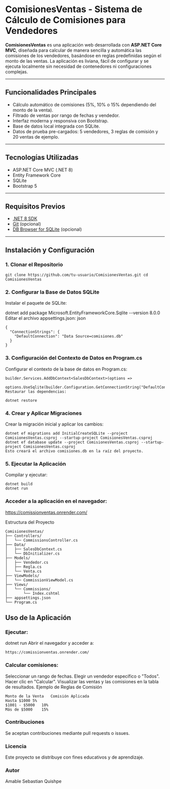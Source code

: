 # ComisionesVentas - Sistema de Cálculo de Comisiones para Vendedores

**ComisionesVentas** es una aplicación web desarrollada con **ASP.NET Core MVC**, diseñada para calcular de manera sencilla y automática las comisiones de los vendedores, basándose en reglas predefinidas según el monto de las ventas. La aplicación es liviana, fácil de configurar y se ejecuta localmente sin necesidad de contenedores ni configuraciones complejas.

---

## Funcionalidades Principales

- Cálculo automático de comisiones (5%, 10% o 15% dependiendo del monto de la venta).
- Filtrado de ventas por rango de fechas y vendedor.
- Interfaz moderna y responsiva con Bootstrap.
- Base de datos local integrada con SQLite.
- Datos de prueba pre-cargados: 5 vendedores, 3 reglas de comisión y 20 ventas de ejemplo.

---

## Tecnologías Utilizadas

- ASP.NET Core MVC (.NET 8)
- Entity Framework Core
- SQLite
- Bootstrap 5

---

## Requisitos Previos

- [.NET 8 SDK](https://dotnet.microsoft.com/download)
- [Git](https://git-scm.com/) (opcional)
- [DB Browser for SQLite](https://sqlitebrowser.org/) (opcional)

---

## Instalación y Configuración

### 1. Clonar el Repositorio

``
git clone https://github.com/tu-usuario/ComisionesVentas.git
cd ComisionesVentas
``

### 2. Configurar la Base de Datos SQLite
Instalar el paquete de SQLite:

dotnet add package Microsoft.EntityFrameworkCore.Sqlite --version 8.0.0
Editar el archivo appsettings.json:
json

```
{
  "ConnectionStrings": {
    "DefaultConnection": "Data Source=comisiones.db"
  }
}
```
### 3. Configuración del Contexto de Datos en Program.cs
Configurar el contexto de la base de datos en Program.cs:
```
builder.Services.AddDbContext<SalesDbContext>(options =>
    options.UseSqlite(builder.Configuration.GetConnectionString("DefaultConnection")));
Restaurar las dependencias:

dotnet restore
```
### 4. Crear y Aplicar Migraciones
Crear la migración inicial y aplicar los cambios:
```
dotnet ef migrations add InitialCreateSQLite --project ComisionesVentas.csproj --startup-project ComisionesVentas.csproj
dotnet ef database update --project ComisionesVentas.csproj --startup-project ComisionesVentas.csproj
Esto creará el archivo comisiones.db en la raíz del proyecto.
```
### 5. Ejecutar la Aplicación
Compilar y ejecutar:
```
dotnet build
dotnet run
```
### Acceder a la aplicación en el navegador:

https://comissionventas.onrender.com/

Estructura del Proyecto
```
ComisionesVentas/
├── Controllers/
│   └── CommissionsController.cs
├── Data/
│   ├── SalesDbContext.cs
│   └── DbInitializer.cs
├── Models/
│   ├── Vendedor.cs
│   ├── Regla.cs
│   └── Venta.cs
├── ViewModels/
│   └── CommissionViewModel.cs
├── Views/
│   └── Commissions/
│       └── Index.cshtml
├── appsettings.json
└── Program.cs
```
## Uso de la Aplicación

### Ejecutar:


dotnet run
Abrir el navegador y acceder a:
```
https://comissionventas.onrender.com/
```
### Calcular comisiones:

Seleccionar un rango de fechas.
Elegir un vendedor específico o "Todos".
Hacer clic en "Calcular".
Visualizar las ventas y las comisiones en la tabla de resultados.
Ejemplo de Reglas de Comisión
```
Monto de la Venta	Comisión Aplicada
Hasta $1000	5%
$1001 - $5000	10%
Más de $5000	15%
```
### Contribuciones
Se aceptan contribuciones mediante pull requests o issues.

### Licencia
Este proyecto se distribuye con fines educativos y de aprendizaje.

### Autor
Amable Sebastian Quishpe
